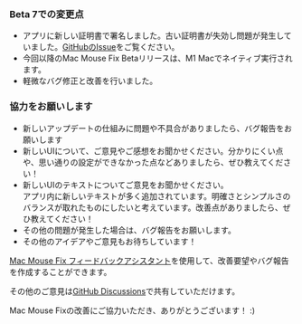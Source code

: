 ### Beta 7での変更点

- アプリに新しい証明書で署名しました。古い証明書が失効し問題が発生していました。[GitHubのIssue](https://github.com/noah-nuebling/mac-mouse-fix/issues/95)をご覧ください。
- 今回以降のMac Mouse Fix Betaリリースは、M1 Macでネイティブ実行されます。
- 軽微なバグ修正と改善を行いました。

### 協力をお願いします

- 新しいアップデートの仕組みに問題や不具合がありましたら、バグ報告をお願いします
- 新しいUIについて、ご意見やご感想をお聞かせください。分かりにくい点や、思い通りの設定ができなかった点などありましたら、ぜひ教えてください！
- 新しいUIのテキストについてご意見をお聞かせください。\
   アプリ内に新しいテキストが多く追加されています。明確さとシンプルさのバランスが取れたものにしたいと考えています。改善点がありましたら、ぜひ教えてください！
- その他の問題が発生した場合は、バグ報告をお願いします。
- その他のアイデアやご意見もお待ちしています！

[Mac Mouse Fix フィードバックアシスタント](https://github.com/noah-nuebling/mac-mouse-fix/issues/new/choose)を使用して、改善要望やバグ報告を作成することができます。

その他のご意見は[GitHub Discussions](https://github.com/noah-nuebling/mac-mouse-fix/discussions/82)で共有していただけます。

Mac Mouse Fixの改善にご協力いただき、ありがとうございます！ :)